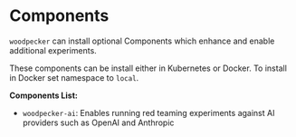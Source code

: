 # Components

`woodpecker` can install optional Components which enhance and enable additional experiments.

These components can be install either in Kubernetes or Docker. To install in Docker set namespace to `local`.

**Components List:**
* `woodpecker-ai`: Enables running red teaming experiments against AI providers such as OpenAI and Anthropic

